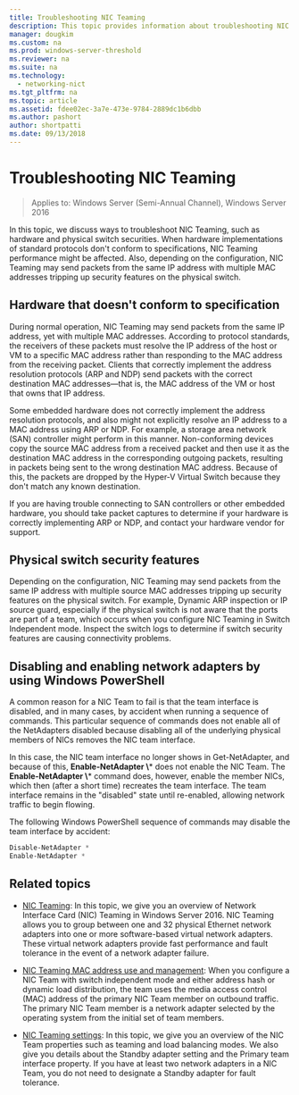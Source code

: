 ```yaml
---
title: Troubleshooting NIC Teaming
description: This topic provides information about troubleshooting NIC Teaming in Windows Server 2016.
manager: dougkim
ms.custom: na
ms.prod: windows-server-threshold
ms.reviewer: na
ms.suite: na
ms.technology: 
  - networking-nict
ms.tgt_pltfrm: na
ms.topic: article
ms.assetid: fdee02ec-3a7e-473e-9784-2889dc1b6dbb
ms.author: pashort
author: shortpatti
ms.date: 09/13/2018
---
```

# Troubleshooting NIC Teaming

>Applies to: Windows Server (Semi-Annual Channel), Windows Server 2016

In this topic, we discuss ways to troubleshoot NIC Teaming, such as hardware and physical switch securities.  When hardware implementations of standard protocols don't conform to specifications, NIC Teaming performance might be affected. Also, depending on the configuration, NIC Teaming may send packets from the same IP address with multiple MAC addresses tripping up security features on the physical switch.

  
## Hardware that doesn't conform to specification  
  
During normal operation, NIC Teaming may send packets from the same IP address, yet with multiple MAC addresses. According to protocol standards, the receivers of these packets must resolve the IP address of the host or VM to a specific MAC address rather than responding to the MAC address from the receiving packet.  Clients that correctly implement the address resolution protocols (ARP and NDP) send packets with the correct destination MAC addresses—that is, the MAC address of the VM or host that owns that IP address. 
  
Some embedded hardware does not correctly implement the address resolution protocols, and also might not explicitly resolve an IP address to a MAC address using ARP or NDP.  For example, a storage area network (SAN) controller might perform in this manner. Non-conforming devices copy the source MAC address from a received packet and then use it as the destination MAC address in the corresponding outgoing packets, resulting in packets being sent to the wrong destination MAC address. Because of this, the packets are dropped by the Hyper-V Virtual Switch because they don't match any known destination.  
  
If you are having trouble connecting to SAN controllers or other embedded hardware, you should take packet captures to determine if your hardware is correctly implementing ARP or NDP, and contact your hardware vendor for support.  

  
## Physical switch security features  
Depending on the configuration, NIC Teaming may send packets from the same IP address with multiple source MAC addresses tripping up security features on the physical switch. For example, Dynamic ARP inspection or IP source guard, especially if the physical switch is not aware that the ports are part of a team, which occurs when you configure NIC Teaming in Switch Independent mode. Inspect the switch logs to determine if switch security features are causing connectivity problems. 
  
## Disabling and enabling network adapters by using Windows PowerShell  

A common reason for a NIC Team to fail is that the team interface is disabled, and in many cases, by accident when running a sequence of commands.  This particular sequence of commands does not enable all of the NetAdapters disabled because disabling all of the underlying physical members of NICs removes the NIC team interface. 

In this case, the NIC team interface no longer shows in Get-NetAdapter, and because of this, **Enable-NetAdapter \\*** does not enable the NIC Team. The **Enable-NetAdapter \\*** command does, however, enable the member NICs, which then (after a short time) recreates the team interface. The team interface remains in the "disabled" state until re-enabled, allowing network traffic to begin flowing. 

The following Windows PowerShell sequence of commands may disable the team interface by accident:  
  
```PowerShell 
Disable-NetAdapter *  
Enable-NetAdapter *  
```  
  

  
## Related topics  
- [NIC Teaming](NIC-Teaming.md): In this topic, we give you an overview of Network Interface Card (NIC) Teaming in Windows Server 2016. NIC Teaming allows you to group between one and 32 physical Ethernet network adapters into one or more software-based virtual network adapters. These virtual network adapters provide fast performance and fault tolerance in the event of a network adapter failure.   

- [NIC Teaming MAC address use and management](NIC-Teaming-MAC-Address-Use-and-Management.md): When you configure a NIC Team with switch independent mode and either address hash or dynamic load distribution, the team uses the media access control (MAC) address of the primary NIC Team member on outbound traffic. The primary NIC Team member is a network adapter selected by the operating system from the initial set of team members.

- [NIC Teaming settings](nic-teaming-settings.md): In this topic, we give you an overview of the NIC Team properties such as teaming and load balancing modes. We also give you details about the Standby adapter setting and the Primary team interface property. If you have at least two network adapters in a NIC Team, you do not need to designate a Standby adapter for fault tolerance.
  


